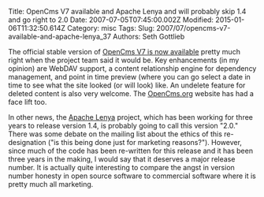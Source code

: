 Title: OpenCms V7 available and Apache Lenya and will probably skip 1.4 and go right to 2.0
Date: 2007-07-05T07:45:00.002Z
Modified: 2015-01-06T11:32:50.614Z
Category: misc
Tags: 
Slug: 2007/07/opencms-v7-available-and-apache-lenya_37
Authors: Seth Gottlieb

The official stable version of [OpenCms V7 is now available](http://www.opencms.org/en/home/news/070704_v7_available.html) pretty much right when the project team said it would be.  Key enhancements (in my opinion) are WebDAV support, a content relationship engine for dependency management, and point in time preview (where you can go select a date in time to see what the site looked (or will look) like.  An undelete feature for deleted content is also very welcome.  The [OpenCms.org](http://www.opencms.org) website has had a face lift too.  
  
In other news, the [Apache Lenya](http://lenya.apache.org) project, which has been working for three years to release version 1.4, is probably going to call this version "2.0."  There was some debate on the mailing list about the ethics of this re-designation ("is this being done just for marketing reasons?").  However, since much of the code has been re-written for this release and it has been three years in the making, I would say that it deserves a major release number.  It is actually quite interesting to compare the angst in version number honesty in open source software to commercial software where it is pretty much all marketing.
